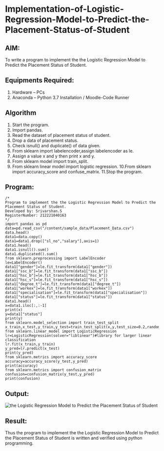 # Implementation-of-Logistic-Regression-Model-to-Predict-the-Placement-Status-of-Student

## AIM:
To write a program to implement the the Logistic Regression Model to Predict the Placement Status of Student.

## Equipments Required:
1. Hardware – PCs
2. Anaconda – Python 3.7 Installation / Moodle-Code Runner

## Algorithm
1. Start the program.
2. Import pandas.
3. Read the dataset of placement status of student.
4. Drop a data of placement status.
5. Check isnull() and duplicate() of data given.
6. From sklearn import labelencoder,assign labelencoder as le.
7. Assign a value x and y then print x and y.
8. From sklearn model import train_split.
9. From sklearn linear model import logistic regression.
10.From sklearn import accuracy_score and confuse_matrix.
11.Stop the program.

## Program:
```
/*
Program to implement the the Logistic Regression Model to Predict the Placement Status of Student.
Developed by: Srivarshan.S 
RegisterNumber: 212221040163 
*/
import pandas as pd
data=pd.read_csv("/content/sample_data/Placement_Data.csv")
data.head()
data1=data.copy()
data1=data1.drop(["sl_no","salary"],axis=1)
data1.head()
data1.isnull().sum()
data1.duplicated().sum()
from sklearn.preprocessing import LabelEncoder
le=LabelEncoder()
data1["gender"]=le.fit_transform(data1["gender"])
data1["ssc_b"]=le.fit_transform(data1["ssc_b"])
data1["hsc_b"]=le.fit_transform(data1["hsc_b"])
data1["hsc_s"]=le.fit_transform(data1["hsc_s"])
data1["degree_t"]=le.fit_transform(data1["degree_t"])
data1["workex"]=le.fit_transform(data1["workex"])
data1["specialisation"]=le.fit_transform(data1["specialisation"])
data1["status"]=le.fit_transform(data1["status"])
data1.head()
x=data1.iloc[:,:-1]
print(x)
y=data1["status"]
print(y)
from sklearn.model_selection import train_test_split
x_train,x_test,y_train,y_test=train_test_split(x,y,test_size=0.2,random_state=0)
from sklearn.linear_model import LogisticRegression
lr=LogisticRegression(solver="liblinear")#library for larger linear classification
lr.fit(x_train,y_train)
y_pred=lr.predict(x_test)
print(y_pred)
from sklearn.metrics import accuracy_score
accuracy=accuracy_score(y_test,y_pred)
print(accuracy)
from sklearn.metrics import confusion_matrix
confusion=confusion_matrix(y_test,y_pred)
print(confusion)
```

## Output:
![the Logistic Regression Model to Predict the Placement Status of Student]()


## Result:
Thus the program to implement the the Logistic Regression Model to Predict the Placement Status of Student is written and verified using python programming.

